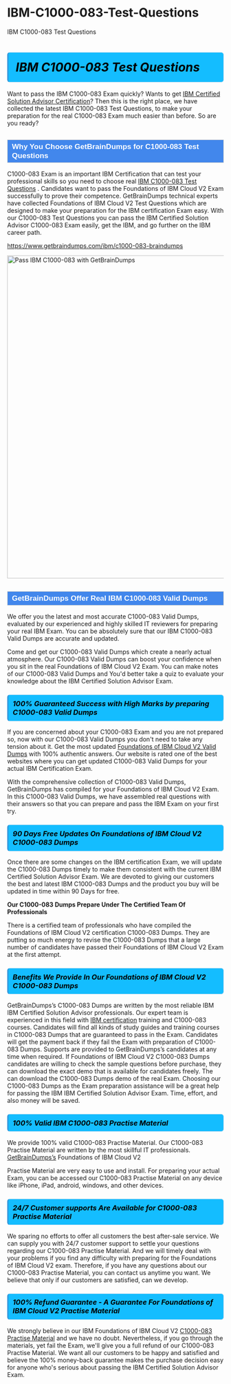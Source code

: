 # IBM-C1000-083-Test-Questions
IBM C1000-083 Test Questions
<h1><strong><span style="display: block; color: #000000; background: #14BDFF; border: 0.5px solid #AED6F1; border-left: 3px solid #3498DB; padding: .6em; border-radius: 6px;">                     <em>IBM C1000-083 <span class="exam_variation">Test Questions</span> </em>                </span></strong>            </h1>                        <p>Want to pass the IBM C1000-083 Exam quickly? Wants to get <a href="https://www.getbraindumps.com/ibm/ibm-certified-solution-advisor-braindumps.html">IBM Certified Solution Advisor Certification</a>?  Then this is the right place, we have collected the             latest IBM C1000-083 <span class="exam_variation">Test Questions</span>, to make your preparation for the real C1000-083 Exam much easier than before. So are you ready?</p>                        <h2 style="background: #4287ec; border: 1px solid #cccccc; padding: 5px 10px;">                <span style="color: #ffffff;">                    <span style="font-size: 11pt;">                        <span style="line-height: normal;">                            <span style="font-family: Calibri,sans-serif;">                                <strong>                                    <span style="font-size: 13.0pt;">Why You Choose GetBrainDumps for C1000-083 <span class="exam_variation">Test Questions</span></span>                                </strong>                            </span>                        </span>                    </span>                </span>            </h2>                        <p>C1000-083 Exam is an important IBM Certification that can test your professional skills so you need to choose real <a href="https://www.getbraindumps.com/ibm/c1000-083-braindumps">IBM C1000-083 <span class="exam_variation">Test Questions</span></a> .             Candidates want to pass the Foundations of IBM Cloud V2 Exam successfully to prove their competence. GetBrainDumps technical experts             have collected Foundations of IBM Cloud V2 <span class="exam_variation">Test Questions</span> which are designed to make your preparation for the IBM certification Exam easy. With our             C1000-083 <span class="exam_variation">Test Questions</span> you can pass the IBM Certified Solution Advisor C1000-083 Exam easily, get the IBM, and go further on the IBM career path.</p>                        <p><a href="https://www.getbraindumps.com/ibm/c1000-083-braindumps">https://www.getbraindumps.com/ibm/c1000-083-braindumps</a></p>                        <p><a href="https://www.getbraindumps.com/"><img src="https://www.getbraindumps.com/images/get-updated-exam-questions-with-discount-getbraindumps.jpg" class="postImage" alt="Pass IBM C1000-083 with GetBrainDumps" width="750"></a></p>                            <h2 style="background: #4287ec; border: 1px solid #cccccc; padding: 5px 10px;">                <span style="color: #ffffff;">                    <span style="font-size: 11pt;">                        <span style="line-height: normal;">                            <span style="font-family: Calibri,sans-serif;">                                <strong>                                    <span style="font-size: 13.0pt;">GetBrainDumps Offer Real IBM C1000-083 <span class="exam_variation2">Valid Dumps</span></span>                                </strong>                            </span>                        </span>                    </span>                </span>            </h2>                        <p>We offer you the latest and most accurate C1000-083 <span class="exam_variation2">Valid Dumps</span>, evaluated by our experienced and highly skilled IT reviewers for preparing your             real IBM Exam. You can be absolutely sure that our IBM C1000-083 <span class="exam_variation2">Valid Dumps</span> are accurate and updated.</p>                        <p>Come and get our C1000-083 <span class="exam_variation2">Valid Dumps</span> which create a nearly actual atmosphere. Our C1000-083 <span class="exam_variation2">Valid Dumps</span> can boost your confidence when you sit             in the real Foundations of IBM Cloud V2 Exam. You can make notes of our C1000-083 <span class="exam_variation2">Valid Dumps</span> and You'd better take a quiz to evaluate             your knowledge about the IBM Certified Solution Advisor Exam.</p>                        <h3>                <strong>                    <span style="display: block; color: #000000; background: #14BDFF; border: 0.5px solid #AED6F1; border-left: 3px solid #3498DB; padding: .6em; border-radius: 6px;">                        <em>100% Guaranteed Success with High Marks by preparing C1000-083 <span class="exam_variation2">Valid Dumps</span></em>                    </span>                </strong>            </h3>                        <p>If you are concerned about your C1000-083 Exam and you are not prepared so, now with our C1000-083 <span class="exam_variation2">Valid Dumps</span> you don't need to take any tension about it.            Get the most updated <a href="https://www.getbraindumps.com/ibm/c1000-083-braindumps">Foundations of IBM Cloud V2 <span class="exam_variation2">Valid Dumps</span></a> with 100% authentic answers. Our website is rated one of the best websites where you can             get updated C1000-083 <span class="exam_variation2">Valid Dumps</span> for your actual IBM Certification Exam.</p>                        <p>With the comprehensive collection of C1000-083 <span class="exam_variation2">Valid Dumps</span>, GetBrainDumps has compiled for your Foundations of IBM Cloud V2 Exam. In this C1000-083 <span class="exam_variation2">Valid Dumps</span>,             we have assembled real questions with their answers so that you can prepare and pass the IBM Exam on your first try.</p>                        <h3>                <strong>                    <span style="display: block; color: #000000; background: #14BDFF; border: 0.5px solid #AED6F1; border-left: 3px solid #3498DB; padding: .6em; border-radius: 6px;">                        <em>90 Days Free Updates On Foundations of IBM Cloud V2 C1000-083 <span class="exam_variation3">Dumps</span></em>                    </span>                </strong>            </h3>                        <p>Once there are some changes on the IBM certification Exam, we will update the C1000-083 <span class="exam_variation3">Dumps</span> timely to make them consistent with the current             IBM Certified Solution Advisor Exam. We are devoted to giving our customers the best and latest IBM C1000-083 <span class="exam_variation3">Dumps</span> and the product you buy             will be updated in time within 90 Days for free.</p>                        <p><strong>Our C1000-083 <span class="exam_variation3">Dumps</span> Prepare Under The Certified Team Of Professionals</strong></p>                        <p>There is a certified team of professionals who have compiled the Foundations of IBM Cloud V2 certification             C1000-083 <span class="exam_variation3">Dumps</span>. They are putting so much energy to revise the C1000-083 <span class="exam_variation3">Dumps</span> that a large number of candidates have passed             their Foundations of IBM Cloud V2 Exam  at the first attempt.</p>                        <h3>                <strong>                    <span style="display: block; color: #000000; background: #14BDFF; border: 0.5px solid #AED6F1; border-left: 3px solid #3498DB; padding: .6em; border-radius: 6px;">                        <em>Benefits We Provide In Our Foundations of IBM Cloud V2 C1000-083 <span class="exam_variation3">Dumps</span></em>                    </span>                </strong>            </h3>                        <p>GetBrainDumps’s C1000-083 <span class="exam_variation3">Dumps</span> are written by the most reliable IBM IBM Certified Solution Advisor professionals. Our expert team is experienced in             this field with <a href="https://www.getbraindumps.com/ibm-braindumps.html">IBM certification</a> training and C1000-083 courses. Candidates will find all kinds of study guides and training courses in             C1000-083 <span class="exam_variation3">Dumps</span> that are guaranteed to pass in the Exam. Candidates will get the payment back if they fail the Exam with preparation of             C1000-083 <span class="exam_variation3">Dumps</span>. Supports are provided to GetBrainDumps’s candidates at any time when required. If Foundations of IBM Cloud V2             C1000-083 <span class="exam_variation3">Dumps</span> candidates are willing to check the sample questions before purchase, they can download the exact demo that is available             for candidates freely. The can download the C1000-083 <span class="exam_variation3">Dumps</span> demo of the real Exam. Choosing our C1000-083 <span class="exam_variation3">Dumps</span> as the Exam preparation             assistance will be a great help for passing the IBM IBM Certified Solution Advisor Exam. Time, effort, and also money will be saved.</p>                        <h3>                <strong>                    <span style="display: block; color: #000000; background: #14BDFF; border: 0.5px solid #AED6F1; border-left: 3px solid #3498DB; padding: .6em; border-radius: 6px;">                        <em>100% Valid IBM C1000-083 <span class="exam_variation4">Practise Material</span></em>                    </span>                </strong>            </h3>                        <p>We provide 100% valid C1000-083 <span class="exam_variation4">Practise Material</span>. Our C1000-083 <span class="exam_variation4">Practise Material</span> are written by the most skillful IT professionals. <a href="https://www.getbraindumps.com/">GetBrainDumps’s</a> Foundations of IBM Cloud V2</p>            <p> <span class="exam_variation4">Practise Material</span> are very easy to use and install. For preparing your actual Exam, you can be accessed our C1000-083 <span class="exam_variation4">Practise Material</span> on any device like iPhone, iPad, android, windows, and other devices.</p>                        <h3>                <strong>                    <span style="display: block; color: #000000; background: #14BDFF; border: 0.5px solid #AED6F1; border-left: 3px solid #3498DB; padding: .6em; border-radius: 6px;">                        <em>24/7 Customer supports Are Available for C1000-083 <span class="exam_variation4">Practise Material</span></em>                    </span>                </strong>            </h3>                        <p>We sparing no efforts to offer all customers the best after-sale service. We can supply you with 24/7 customer support to settle your             questions regarding our C1000-083 <span class="exam_variation4">Practise Material</span>. And we will timely deal with your problems if you find any difficulty with preparing for the             Foundations of IBM Cloud V2 exam. Therefore, if you have any questions about our C1000-083 <span class="exam_variation4">Practise Material</span>, you can contact us             anytime you want. We believe that only if our customers are satisfied, can we develop.</p>                        <h3>                <strong>                    <span style="display: block; color: #000000; background: #14BDFF; border: 0.5px solid #AED6F1; border-left: 3px solid #3498DB; padding: .6em; border-radius: 6px;">                        <em>100% Refund Guarantee - A Guarantee For Foundations of IBM Cloud V2 <span class="exam_variation4">Practise Material</span></em>                    </span>                </strong>            </h3>                        <p>We strongly believe in our IBM Foundations of IBM Cloud V2 <a href="https://www.getbraindumps.com/ibm/c1000-083-braindumps">C1000-083 <span class="exam_variation4">Practise Material</span></a> and we have no doubt. Nevertheless, if you go through             the materials, yet fail the Exam, we'll give you a full refund of our C1000-083 <span class="exam_variation4">Practise Material</span>. We want all our customers to be happy and satisfied and             believe the 100% money-back guarantee makes the purchase decision easy for anyone who's serious about passing the IBM Certified Solution Advisor Exam.</p>                    
